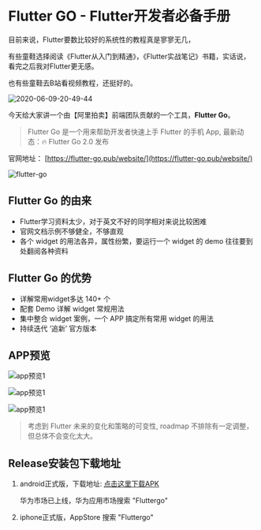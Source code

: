 # Flutter GO - Flutter开发者必备手册

目前来说，Flutter要数比较好的系统性的教程真是寥寥无几，

有些童鞋选择阅读《Flutter从入门到精通》，《Flutter实战笔记》书籍，实话说，看完之后我对Flutter更无感。

也有些童鞋去B站看视频教程，还挺好的。

![2020-06-09-20-49-44](http://qn.cawsct.com/2020-06-09-20-49-44.png)

今天给大家讲一个由【阿里拍卖】前端团队贡献的一个工具，**Flutter Go**。

> Flutter Go 是一个用来帮助开发者快速上手 Flutter 的手机 App, 
> 最新动态：🔥 Flutter Go 2.0 发布

官网地址： [https://flutter-go.pub/website/](https://flutter-go.pub/website/)

![flutter-go](http://qn.cawsct.com/2020-06-09-20-38-27.png)

## Flutter Go 的由来

* Flutter学习资料太少，对于英文不好的同学相对来说比较困难
* 官网文档示例不够健全，不够直观
* 各个 widget 的用法各异，属性纷繁，要运行一个 widget 的 demo 往往要到处翻阅各种资料

## Flutter Go 的优势

* 详解常用widget多达 140+ 个
* 配套 Demo 详解 widget 常规用法
* 集中整合 widget 案例，一个 APP 搞定所有常用 widget 的用法
* 持续迭代 ‘追新’ 官方版本

## APP预览

![app预览1](https://user-gold-cdn.xitu.io/2019/1/12/168410d0bbe99364?imageslim)

![app预览1](https://user-gold-cdn.xitu.io/2019/1/12/168410d0bbf0033e?imageslim)

![app预览1](https://user-gold-cdn.xitu.io/2019/1/12/168410d0bc2f1e39?imageslim)

> 考虑到 Flutter 未来的变化和策略的可变性, roadmap 不排除有一定调整，但总体不会变化太大。

## Release安装包下载地址

1. android正式版，下载地址: [点击这里下载APK](https://github.com/alibaba/flutter-go/blob/master/android/app/release/app-release.apk)

    华为市场已上线，华为应用市场搜索 "Fluttergo"

2. iphone正式版，AppStore 搜索 "Fluttergo" 


